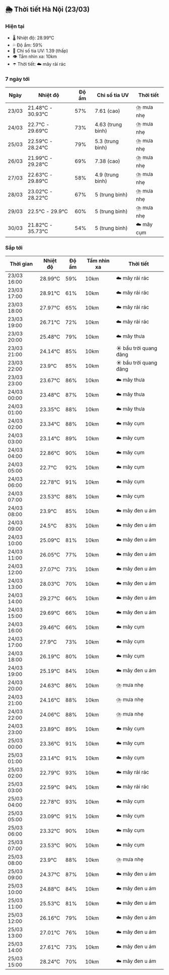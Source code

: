 ## 🌦️ Thời tiết Hà Nội (23/03)

### Hiện tại

- 🌡️ Nhiệt độ: 28.99℃
- 💦 Độ ẩm: 59%
- 🌟 Chỉ số tia UV: 1.39 (thấp)
- 👁️ Tầm nhìn xa: 10km
- ☂️ Thời tiết: ☁️ mây rải rác

### 7 ngày tới

| Ngày | Nhiệt độ | Độ ẩm | Chỉ số tia UV | Thời tiết |
| --- | --- | --- | --- | --- |
| 23/03 | 21.48℃ - 30.93℃ | 57% | 7.61 (cao) | ⛈️ mưa nhẹ |
| 24/03 | 22.7℃ - 29.69℃ | 73% | 4.63 (trung bình) | ⛈️ mưa nhẹ |
| 25/03 | 22.59℃ - 28.24℃ | 79% | 5.3 (trung bình) | ⛈️ mưa nhẹ |
| 26/03 | 21.99℃ - 29.28℃ | 69% | 7.38 (cao) | ⛈️ mưa nhẹ |
| 27/03 | 22.63℃ - 29.89℃ | 58% | 4.9 (trung bình) | ⛈️ mưa nhẹ |
| 28/03 | 23.02℃ - 28.22℃ | 67% | 5 (trung bình) | ⛈️ mưa nhẹ |
| 29/03 | 22.5℃ - 29.9℃ | 60% | 5 (trung bình) | ⛈️ mưa nhẹ |
| 30/03 | 21.82℃ - 35.73℃ | 54% | 5 (trung bình) | ☁️ mây cụm |

### Sắp tới

| Thời gian | Nhiệt độ | Độ ẩm | Tầm nhìn xa | Thời tiết |
| --- | --- | --- | --- | --- |
| 23/03 16:00 | 28.99℃ | 59% | 10km | ☁️ mây rải rác |
| 23/03 17:00 | 28.91℃ | 61% | 10km | ☁️ mây rải rác |
| 23/03 18:00 | 27.97℃ | 65% | 10km | ☁️ mây rải rác |
| 23/03 19:00 | 26.71℃ | 72% | 10km | ☁️ mây rải rác |
| 23/03 20:00 | 25.48℃ | 79% | 10km | ☁️ mây thưa |
| 23/03 21:00 | 24.14℃ | 85% | 10km | ☀️ bầu trời quang đãng |
| 23/03 22:00 | 23.9℃ | 85% | 10km | ☀️ bầu trời quang đãng |
| 23/03 23:00 | 23.67℃ | 86% | 10km | ☁️ mây thưa |
| 24/03 00:00 | 23.48℃ | 87% | 10km | ☁️ mây thưa |
| 24/03 01:00 | 23.35℃ | 88% | 10km | ☁️ mây thưa |
| 24/03 02:00 | 23.34℃ | 88% | 10km | ☁️ mây cụm |
| 24/03 03:00 | 23.14℃ | 89% | 10km | ☁️ mây cụm |
| 24/03 04:00 | 22.86℃ | 90% | 10km | ☁️ mây cụm |
| 24/03 05:00 | 22.7℃ | 92% | 10km | ☁️ mây cụm |
| 24/03 06:00 | 22.78℃ | 91% | 10km | ☁️ mây cụm |
| 24/03 07:00 | 23.53℃ | 88% | 10km | ☁️ mây cụm |
| 24/03 08:00 | 23.9℃ | 85% | 10km | ☁️ mây đen u ám |
| 24/03 09:00 | 24.5℃ | 83% | 10km | ☁️ mây đen u ám |
| 24/03 10:00 | 25.09℃ | 81% | 10km | ☁️ mây đen u ám |
| 24/03 11:00 | 26.05℃ | 77% | 10km | ☁️ mây đen u ám |
| 24/03 12:00 | 27.07℃ | 73% | 10km | ☁️ mây đen u ám |
| 24/03 13:00 | 28.03℃ | 70% | 10km | ☁️ mây đen u ám |
| 24/03 14:00 | 29.27℃ | 66% | 10km | ☁️ mây đen u ám |
| 24/03 15:00 | 29.69℃ | 66% | 10km | ☁️ mây đen u ám |
| 24/03 16:00 | 29.46℃ | 66% | 10km | ☁️ mây cụm |
| 24/03 17:00 | 27.9℃ | 73% | 10km | ☁️ mây cụm |
| 24/03 18:00 | 26.19℃ | 80% | 10km | ☁️ mây cụm |
| 24/03 19:00 | 25.19℃ | 84% | 10km | ☁️ mây đen u ám |
| 24/03 20:00 | 24.63℃ | 86% | 10km | ⛈️ mưa nhẹ |
| 24/03 21:00 | 24.16℃ | 88% | 10km | ⛈️ mưa nhẹ |
| 24/03 22:00 | 24.06℃ | 88% | 10km | ⛈️ mưa nhẹ |
| 24/03 23:00 | 23.89℃ | 89% | 10km | ☁️ mây cụm |
| 25/03 00:00 | 23.36℃ | 91% | 10km | ☁️ mây cụm |
| 25/03 01:00 | 23.14℃ | 91% | 10km | ☁️ mây cụm |
| 25/03 02:00 | 22.79℃ | 93% | 10km | ☁️ mây rải rác |
| 25/03 03:00 | 22.59℃ | 94% | 10km | ☁️ mây rải rác |
| 25/03 04:00 | 22.78℃ | 93% | 10km | ☁️ mây cụm |
| 25/03 05:00 | 23.09℃ | 91% | 10km | ☁️ mây cụm |
| 25/03 06:00 | 23.32℃ | 90% | 10km | ☁️ mây cụm |
| 25/03 07:00 | 23.53℃ | 90% | 10km | ☁️ mây cụm |
| 25/03 08:00 | 23.9℃ | 88% | 10km | ⛈️ mưa nhẹ |
| 25/03 09:00 | 24.37℃ | 87% | 10km | ☁️ mây đen u ám |
| 25/03 10:00 | 24.88℃ | 84% | 10km | ☁️ mây đen u ám |
| 25/03 11:00 | 25.53℃ | 81% | 10km | ☁️ mây đen u ám |
| 25/03 12:00 | 26.16℃ | 79% | 10km | ☁️ mây đen u ám |
| 25/03 13:00 | 27.01℃ | 76% | 10km | ☁️ mây đen u ám |
| 25/03 14:00 | 27.61℃ | 73% | 10km | ☁️ mây đen u ám |
| 25/03 15:00 | 28.24℃ | 70% | 10km | ☁️ mây đen u ám |
